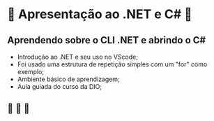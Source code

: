 # :pencil: Apresentação ao .NET e C# :pencil:
## Aprendendo sobre o CLI .NET e abrindo o C#

* Introdução ao .NET e seu uso no VScode;
* Foi usado uma estrutura de repetição simples com um "for" como exemplo;
* Ambiente básico de aprendizagem; 
* Aula guiada do curso da DIO;

## :rocket: :rocket: :rocket:
